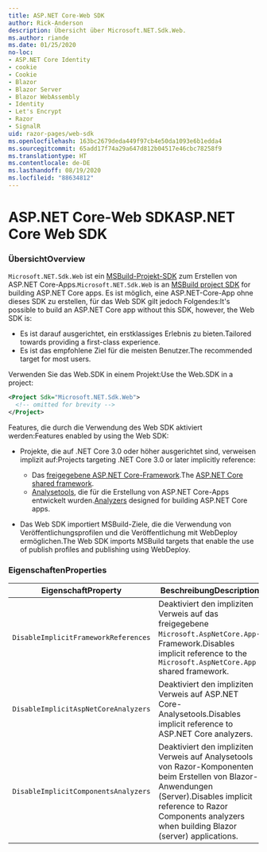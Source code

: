 ```yaml
---
title: ASP.NET Core-Web SDK
author: Rick-Anderson
description: Übersicht über Microsoft.NET.Sdk.Web.
ms.author: riande
ms.date: 01/25/2020
no-loc:
- ASP.NET Core Identity
- cookie
- Cookie
- Blazor
- Blazor Server
- Blazor WebAssembly
- Identity
- Let's Encrypt
- Razor
- SignalR
uid: razor-pages/web-sdk
ms.openlocfilehash: 163bc2679deda449f97cb4e50da1093e6b1edda4
ms.sourcegitcommit: 65add17f74a29a647d812b04517e46cbc78258f9
ms.translationtype: HT
ms.contentlocale: de-DE
ms.lasthandoff: 08/19/2020
ms.locfileid: "88634812"
---
```

# <a name="aspnet-core-web-sdk"></a><span data-ttu-id="6cc74-103">ASP.NET Core-Web SDK</span><span class="sxs-lookup"><span data-stu-id="6cc74-103">ASP.NET Core Web SDK</span></span>

### <a name="overview"></a><span data-ttu-id="6cc74-104">Übersicht</span><span class="sxs-lookup"><span data-stu-id="6cc74-104">Overview</span></span>

<span data-ttu-id="6cc74-105">`Microsoft.NET.Sdk.Web` ist ein [MSBuild-Projekt-SDK](https://docs.microsoft.com/visualstudio/msbuild/how-to-use-project-sdk) zum Erstellen von ASP.NET Core-Apps.</span><span class="sxs-lookup"><span data-stu-id="6cc74-105">`Microsoft.NET.Sdk.Web` is an [MSBuild project SDK](https://docs.microsoft.com/visualstudio/msbuild/how-to-use-project-sdk) for building ASP.NET Core apps.</span></span> <span data-ttu-id="6cc74-106">Es ist möglich, eine ASP.NET-Core-App ohne dieses SDK zu erstellen, für das Web SDK gilt jedoch Folgendes:</span><span class="sxs-lookup"><span data-stu-id="6cc74-106">It's possible to build an ASP.NET Core app without this SDK, however, the Web SDK is:</span></span>

* <span data-ttu-id="6cc74-107">Es ist darauf ausgerichtet, ein erstklassiges Erlebnis zu bieten.</span><span class="sxs-lookup"><span data-stu-id="6cc74-107">Tailored towards providing a first-class experience.</span></span>
* <span data-ttu-id="6cc74-108">Es ist das empfohlene Ziel für die meisten Benutzer.</span><span class="sxs-lookup"><span data-stu-id="6cc74-108">The recommended target for most users.</span></span>

<span data-ttu-id="6cc74-109">Verwenden Sie das Web.SDK in einem Projekt:</span><span class="sxs-lookup"><span data-stu-id="6cc74-109">Use the Web.SDK in a project:</span></span>

  ```xml
  <Project Sdk="Microsoft.NET.Sdk.Web">
    <!-- omitted for brevity -->
  </Project>
  ```

<span data-ttu-id="6cc74-110">Features, die durch die Verwendung des Web SDK aktiviert werden:</span><span class="sxs-lookup"><span data-stu-id="6cc74-110">Features enabled by using the Web SDK:</span></span>

* <span data-ttu-id="6cc74-111">Projekte, die auf .NET Core 3.0 oder höher ausgerichtet sind, verweisen implizit auf:</span><span class="sxs-lookup"><span data-stu-id="6cc74-111">Projects targeting .NET Core 3.0 or later implicitly reference:</span></span>

  * <span data-ttu-id="6cc74-112">Das [freigegebene ASP.NET Core-Framework](xref:fundamentals/metapackage-app).</span><span class="sxs-lookup"><span data-stu-id="6cc74-112">The [ASP.NET Core shared framework](xref:fundamentals/metapackage-app).</span></span>
  * <span data-ttu-id="6cc74-113">[Analysetools](/visualstudio/extensibility/getting-started-with-roslyn-analyzers), die für die Erstellung von ASP.NET Core-Apps entwickelt wurden.</span><span class="sxs-lookup"><span data-stu-id="6cc74-113">[Analyzers](/visualstudio/extensibility/getting-started-with-roslyn-analyzers) designed for building ASP.NET Core apps.</span></span>
* <span data-ttu-id="6cc74-114">Das Web SDK importiert MSBuild-Ziele, die die Verwendung von Veröffentlichungsprofilen und die Veröffentlichung mit WebDeploy ermöglichen.</span><span class="sxs-lookup"><span data-stu-id="6cc74-114">The Web SDK imports MSBuild targets that enable the use of publish profiles and publishing using WebDeploy.</span></span>

### <a name="properties"></a><span data-ttu-id="6cc74-115">Eigenschaften</span><span class="sxs-lookup"><span data-stu-id="6cc74-115">Properties</span></span>

| <span data-ttu-id="6cc74-116">Eigenschaft</span><span class="sxs-lookup"><span data-stu-id="6cc74-116">Property</span></span> | <span data-ttu-id="6cc74-117">Beschreibung</span><span class="sxs-lookup"><span data-stu-id="6cc74-117">Description</span></span> |
| -------- | ----------- |
| `DisableImplicitFrameworkReferences` | <span data-ttu-id="6cc74-118">Deaktiviert den impliziten Verweis auf das freigegebene `Microsoft.AspNetCore.App`-Framework.</span><span class="sxs-lookup"><span data-stu-id="6cc74-118">Disables implicit reference to the `Microsoft.AspNetCore.App` shared framework.</span></span> |
| `DisableImplicitAspNetCoreAnalyzers` | <span data-ttu-id="6cc74-119">Deaktiviert den impliziten Verweis auf ASP.NET Core-Analysetools.</span><span class="sxs-lookup"><span data-stu-id="6cc74-119">Disables implicit reference to ASP.NET Core analyzers.</span></span> |
| `DisableImplicitComponentsAnalyzers` | <span data-ttu-id="6cc74-120">Deaktiviert den impliziten Verweis auf Analysetools von Razor-Komponenten beim Erstellen von Blazor-Anwendungen (Server).</span><span class="sxs-lookup"><span data-stu-id="6cc74-120">Disables implicit reference to Razor Components analyzers when building Blazor (server) applications.</span></span> |
